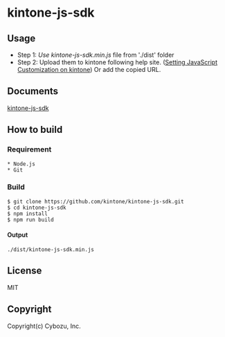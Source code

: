 # kintone-js-sdk

## Usage
* Step 1: *Use kintone-js-sdk.min.js* file from './dist' folder
* Step 2: Upload them to kintone following help site. ([Setting JavaScript Customization on kintone](https://get.kintone.help/hc/en-us)) Or add the copied URL.

## Documents

[kintone-js-sdk](https://kintone.github.io/kintone-js-sdk/)

## How to build
### Requirement
```
* Node.js
* Git
```

### Build
```
$ git clone https://github.com/kintone/kintone-js-sdk.git
$ cd kintone-js-sdk
$ npm install
$ npm run build

```
#### Output
```
./dist/kintone-js-sdk.min.js
```

## License

MIT

## Copyright

Copyright(c) Cybozu, Inc.
